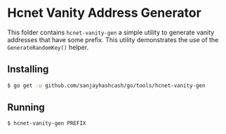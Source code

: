 # Hcnet Vanity Address Generator

This folder contains `hcnet-vanity-gen` a simple utility to generate vanity addresses that have some prefix.  This utility demonstrates the use of the
`GenerateRandomKey()` helper.

## Installing

```bash
$ go get -u github.com/sanjayhashcash/go/tools/hcnet-vanity-gen
```

## Running

```bash
$ hcnet-vanity-gen PREFIX
```
